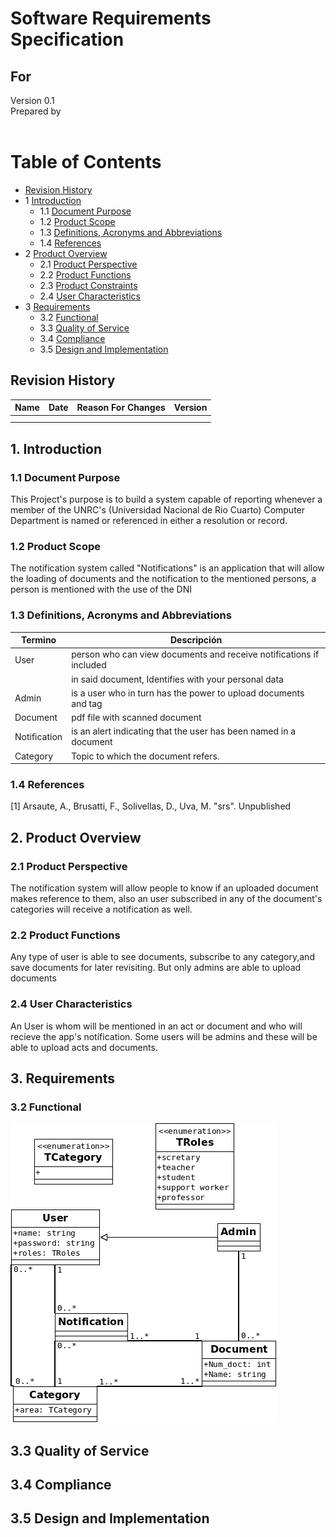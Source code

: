 # Software Requirements Specification
## For <project name>

Version 0.1  
Prepared by <author>  
<organization>  
<date created>  

Table of Contents
=================
* [Revision History](#revision-history)
* 1 [Introduction](#1-introduction)
  * 1.1 [Document Purpose](#11-document-purpose)
  * 1.2 [Product Scope](#12-product-scope)
  * 1.3 [Definitions, Acronyms and Abbreviations](#13-definitions-acronyms-and-abbreviations)
  * 1.4 [References](#14-references)
* 2 [Product Overview](#2-product-overview)
  * 2.1 [Product Perspective](#21-product-perspective)
  * 2.2 [Product Functions](#22-product-functions)
  * 2.3 [Product Constraints](#23-product-constraints)
  * 2.4 [User Characteristics](#24-user-characteristics)
* 3 [Requirements](#3-requirements)
  * 3.2 [Functional](#32-functional)
  * 3.3 [Quality of Service](#33-Quality-of-Service) 
  * 3.4 [Compliance](#34-Compliance)
  * 3.5 [Design and Implementation](#35-Design-and-Implementation)

## Revision History
| Name  | Date     | Reason For Changes  | Version   |
| ----  | -------- | ------------------- | --------- |
|       |          |                     |           |
|       |          |                     |           |

## 1. Introduction

### 1.1 Document Purpose
 This Project's purpose is to build a system capable of reporting whenever a member of the UNRC's (Universidad Nacional de Rio Cuarto) Computer Department is named or referenced in either a resolution or record.


### 1.2 Product Scope
The notification system called "Notifications" is an application that will allow the loading of documents and the notification to the mentioned persons, a person is mentioned with the use of the DNI

### 1.3 Definitions, Acronyms and Abbreviations
| Termino     | Descripción                                                        |
| ------------|--------------------------------------------------------------------|
|User         |person who can view documents and receive notifications if included |
|             |in said document, Identifies with your personal data                |
|Admin        |is a user who in turn has the power to upload documents and tag     |
|Document     |pdf file with scanned document                                      |
|Notification |is an alert indicating that the user has been named in a document   |
|Category     |Topic to which the document refers.                                 |


### 1.4 References
[1] Arsaute, A., Brusatti, F., Solivellas, D., Uva, M. "srs". Unpublished


## 2. Product Overview

### 2.1 Product Perspective
The notification system will allow people to know if an uploaded document makes reference to them, also an user subscribed in any of the document's categories will receive a notification as well.

### 2.2 Product Functions
Any type of user is able to see documents, subscribe to any category,and save documents for later revisiting. But only admins are able to upload documents


### 2.4 User Characteristics
An User is whom will be mentioned in an act or document and who will recieve the app's notification. Some users will be admins and these will be able to upload acts and documents.

## 3. Requirements

### 3.2 Functional
![Diagrama](/Diagrama_clases.png)

## 3.3 Quality of Service

## 3.4 Compliance

## 3.5 Design and Implementation
<!-- TODO: give more guidance, similar to section 3 -->
<!-- ieee 15288:2015 -->



